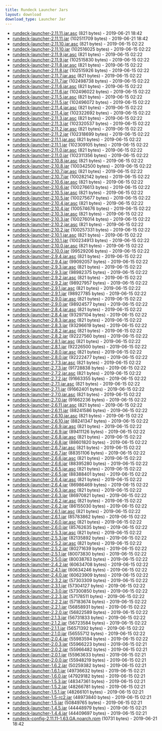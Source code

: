 ```yaml
---
title: Rundeck Launcher Jars
layout: download
download_type: Launcher Jar
---
```

* [rundeck-launcher-2.11.11.jar.asc](https://download.rundeck.org/jar/rundeck-launcher-2.11.11.jar.asc) (821 bytes) - 2019-06-21 18:42
* [rundeck-launcher-2.11.11.jar](https://download.rundeck.org/jar/rundeck-launcher-2.11.11.jar) (102511709 bytes) - 2019-06-21 18:42
* [rundeck-launcher-2.11.10.jar.asc](https://download.rundeck.org/jar/rundeck-launcher-2.11.10.jar.asc) (821 bytes) - 2019-06-15 02:22
* [rundeck-launcher-2.11.10.jar](https://download.rundeck.org/jar/rundeck-launcher-2.11.10.jar) (102516025 bytes) - 2019-06-15 02:22
* [rundeck-launcher-2.11.9.jar.asc](https://download.rundeck.org/jar/rundeck-launcher-2.11.9.jar.asc) (821 bytes) - 2019-06-15 02:22
* [rundeck-launcher-2.11.9.jar](https://download.rundeck.org/jar/rundeck-launcher-2.11.9.jar) (102515830 bytes) - 2019-06-15 02:22
* [rundeck-launcher-2.11.8.jar.asc](https://download.rundeck.org/jar/rundeck-launcher-2.11.8.jar.asc) (821 bytes) - 2019-06-15 02:22
* [rundeck-launcher-2.11.8.jar](https://download.rundeck.org/jar/rundeck-launcher-2.11.8.jar) (102515926 bytes) - 2019-06-15 02:22
* [rundeck-launcher-2.11.7.jar.asc](https://download.rundeck.org/jar/rundeck-launcher-2.11.7.jar.asc) (821 bytes) - 2019-06-15 02:22
* [rundeck-launcher-2.11.7.jar](https://download.rundeck.org/jar/rundeck-launcher-2.11.7.jar) (102498738 bytes) - 2019-06-15 02:22
* [rundeck-launcher-2.11.6.jar.asc](https://download.rundeck.org/jar/rundeck-launcher-2.11.6.jar.asc) (821 bytes) - 2019-06-15 02:22
* [rundeck-launcher-2.11.6.jar](https://download.rundeck.org/jar/rundeck-launcher-2.11.6.jar) (102496022 bytes) - 2019-06-15 02:22
* [rundeck-launcher-2.11.5.jar.asc](https://download.rundeck.org/jar/rundeck-launcher-2.11.5.jar.asc) (821 bytes) - 2019-06-15 02:22
* [rundeck-launcher-2.11.5.jar](https://download.rundeck.org/jar/rundeck-launcher-2.11.5.jar) (102496072 bytes) - 2019-06-15 02:22
* [rundeck-launcher-2.11.4.jar.asc](https://download.rundeck.org/jar/rundeck-launcher-2.11.4.jar.asc) (821 bytes) - 2019-06-15 02:22
* [rundeck-launcher-2.11.4.jar](https://download.rundeck.org/jar/rundeck-launcher-2.11.4.jar) (102322692 bytes) - 2019-06-15 02:22
* [rundeck-launcher-2.11.3.jar.asc](https://download.rundeck.org/jar/rundeck-launcher-2.11.3.jar.asc) (821 bytes) - 2019-06-15 02:22
* [rundeck-launcher-2.11.3.jar](https://download.rundeck.org/jar/rundeck-launcher-2.11.3.jar) (102320537 bytes) - 2019-06-15 02:22
* [rundeck-launcher-2.11.2.jar.asc](https://download.rundeck.org/jar/rundeck-launcher-2.11.2.jar.asc) (821 bytes) - 2019-06-15 02:22
* [rundeck-launcher-2.11.2.jar](https://download.rundeck.org/jar/rundeck-launcher-2.11.2.jar) (102318699 bytes) - 2019-06-15 02:22
* [rundeck-launcher-2.11.1.jar.asc](https://download.rundeck.org/jar/rundeck-launcher-2.11.1.jar.asc) (821 bytes) - 2019-06-15 02:22
* [rundeck-launcher-2.11.1.jar](https://download.rundeck.org/jar/rundeck-launcher-2.11.1.jar) (102309105 bytes) - 2019-06-15 02:22
* [rundeck-launcher-2.11.0.jar.asc](https://download.rundeck.org/jar/rundeck-launcher-2.11.0.jar.asc) (821 bytes) - 2019-06-15 02:22
* [rundeck-launcher-2.11.0.jar](https://download.rundeck.org/jar/rundeck-launcher-2.11.0.jar) (102311356 bytes) - 2019-06-15 02:22
* [rundeck-launcher-2.10.8.jar.asc](https://download.rundeck.org/jar/rundeck-launcher-2.10.8.jar.asc) (821 bytes) - 2019-06-15 02:22
* [rundeck-launcher-2.10.8.jar](https://download.rundeck.org/jar/rundeck-launcher-2.10.8.jar) (100342500 bytes) - 2019-06-15 02:22
* [rundeck-launcher-2.10.7.jar.asc](https://download.rundeck.org/jar/rundeck-launcher-2.10.7.jar.asc) (821 bytes) - 2019-06-15 02:22
* [rundeck-launcher-2.10.7.jar](https://download.rundeck.org/jar/rundeck-launcher-2.10.7.jar) (100282142 bytes) - 2019-06-15 02:22
* [rundeck-launcher-2.10.6.jar.asc](https://download.rundeck.org/jar/rundeck-launcher-2.10.6.jar.asc) (821 bytes) - 2019-06-15 02:22
* [rundeck-launcher-2.10.6.jar](https://download.rundeck.org/jar/rundeck-launcher-2.10.6.jar) (100276613 bytes) - 2019-06-15 02:22
* [rundeck-launcher-2.10.5.jar.asc](https://download.rundeck.org/jar/rundeck-launcher-2.10.5.jar.asc) (821 bytes) - 2019-06-15 02:22
* [rundeck-launcher-2.10.5.jar](https://download.rundeck.org/jar/rundeck-launcher-2.10.5.jar) (100275677 bytes) - 2019-06-15 02:22
* [rundeck-launcher-2.10.4.jar.asc](https://download.rundeck.org/jar/rundeck-launcher-2.10.4.jar.asc) (821 bytes) - 2019-06-15 02:22
* [rundeck-launcher-2.10.4.jar](https://download.rundeck.org/jar/rundeck-launcher-2.10.4.jar) (100574676 bytes) - 2019-06-15 02:22
* [rundeck-launcher-2.10.3.jar.asc](https://download.rundeck.org/jar/rundeck-launcher-2.10.3.jar.asc) (821 bytes) - 2019-06-15 02:22
* [rundeck-launcher-2.10.3.jar](https://download.rundeck.org/jar/rundeck-launcher-2.10.3.jar) (100276014 bytes) - 2019-06-15 02:22
* [rundeck-launcher-2.10.2.jar.asc](https://download.rundeck.org/jar/rundeck-launcher-2.10.2.jar.asc) (821 bytes) - 2019-06-15 02:22
* [rundeck-launcher-2.10.2.jar](https://download.rundeck.org/jar/rundeck-launcher-2.10.2.jar) (100257331 bytes) - 2019-06-15 02:22
* [rundeck-launcher-2.10.1.jar.asc](https://download.rundeck.org/jar/rundeck-launcher-2.10.1.jar.asc) (821 bytes) - 2019-06-15 02:22
* [rundeck-launcher-2.10.1.jar](https://download.rundeck.org/jar/rundeck-launcher-2.10.1.jar) (100234913 bytes) - 2019-06-15 02:22
* [rundeck-launcher-2.10.0.jar.asc](https://download.rundeck.org/jar/rundeck-launcher-2.10.0.jar.asc) (821 bytes) - 2019-06-15 02:22
* [rundeck-launcher-2.10.0.jar](https://download.rundeck.org/jar/rundeck-launcher-2.10.0.jar) (99529206 bytes) - 2019-06-15 02:22
* [rundeck-launcher-2.9.4.jar.asc](https://download.rundeck.org/jar/rundeck-launcher-2.9.4.jar.asc) (821 bytes) - 2019-06-15 02:22
* [rundeck-launcher-2.9.4.jar](https://download.rundeck.org/jar/rundeck-launcher-2.9.4.jar) (99092057 bytes) - 2019-06-15 02:22
* [rundeck-launcher-2.9.3.jar.asc](https://download.rundeck.org/jar/rundeck-launcher-2.9.3.jar.asc) (821 bytes) - 2019-06-15 02:22
* [rundeck-launcher-2.9.3.jar](https://download.rundeck.org/jar/rundeck-launcher-2.9.3.jar) (98982375 bytes) - 2019-06-15 02:22
* [rundeck-launcher-2.9.2.jar.asc](https://download.rundeck.org/jar/rundeck-launcher-2.9.2.jar.asc) (821 bytes) - 2019-06-15 02:22
* [rundeck-launcher-2.9.2.jar](https://download.rundeck.org/jar/rundeck-launcher-2.9.2.jar) (98927957 bytes) - 2019-06-15 02:22
* [rundeck-launcher-2.9.1.jar.asc](https://download.rundeck.org/jar/rundeck-launcher-2.9.1.jar.asc) (821 bytes) - 2019-06-15 02:22
* [rundeck-launcher-2.9.1.jar](https://download.rundeck.org/jar/rundeck-launcher-2.9.1.jar) (98927785 bytes) - 2019-06-15 02:22
* [rundeck-launcher-2.9.0.jar.asc](https://download.rundeck.org/jar/rundeck-launcher-2.9.0.jar.asc) (821 bytes) - 2019-06-15 02:22
* [rundeck-launcher-2.9.0.jar](https://download.rundeck.org/jar/rundeck-launcher-2.9.0.jar) (98924577 bytes) - 2019-06-15 02:22
* [rundeck-launcher-2.8.4.jar.asc](https://download.rundeck.org/jar/rundeck-launcher-2.8.4.jar.asc) (821 bytes) - 2019-06-15 02:22
* [rundeck-launcher-2.8.4.jar](https://download.rundeck.org/jar/rundeck-launcher-2.8.4.jar) (93297104 bytes) - 2019-06-15 02:22
* [rundeck-launcher-2.8.3.jar.asc](https://download.rundeck.org/jar/rundeck-launcher-2.8.3.jar.asc) (821 bytes) - 2019-06-15 02:22
* [rundeck-launcher-2.8.3.jar](https://download.rundeck.org/jar/rundeck-launcher-2.8.3.jar) (93296619 bytes) - 2019-06-15 02:22
* [rundeck-launcher-2.8.2.jar.asc](https://download.rundeck.org/jar/rundeck-launcher-2.8.2.jar.asc) (821 bytes) - 2019-06-15 02:22
* [rundeck-launcher-2.8.2.jar](https://download.rundeck.org/jar/rundeck-launcher-2.8.2.jar) (92227560 bytes) - 2019-06-15 02:22
* [rundeck-launcher-2.8.1.jar.asc](https://download.rundeck.org/jar/rundeck-launcher-2.8.1.jar.asc) (821 bytes) - 2019-06-15 02:22
* [rundeck-launcher-2.8.1.jar](https://download.rundeck.org/jar/rundeck-launcher-2.8.1.jar) (92226500 bytes) - 2019-06-15 02:22
* [rundeck-launcher-2.8.0.jar.asc](https://download.rundeck.org/jar/rundeck-launcher-2.8.0.jar.asc) (821 bytes) - 2019-06-15 02:22
* [rundeck-launcher-2.8.0.jar](https://download.rundeck.org/jar/rundeck-launcher-2.8.0.jar) (92222477 bytes) - 2019-06-15 02:22
* [rundeck-launcher-2.7.3.jar.asc](https://download.rundeck.org/jar/rundeck-launcher-2.7.3.jar.asc) (821 bytes) - 2019-06-15 02:22
* [rundeck-launcher-2.7.3.jar](https://download.rundeck.org/jar/rundeck-launcher-2.7.3.jar) (91728838 bytes) - 2019-06-15 02:22
* [rundeck-launcher-2.7.2.jar.asc](https://download.rundeck.org/jar/rundeck-launcher-2.7.2.jar.asc) (821 bytes) - 2019-06-15 02:22
* [rundeck-launcher-2.7.2.jar](https://download.rundeck.org/jar/rundeck-launcher-2.7.2.jar) (91663355 bytes) - 2019-06-15 02:22
* [rundeck-launcher-2.7.1.jar.asc](https://download.rundeck.org/jar/rundeck-launcher-2.7.1.jar.asc) (821 bytes) - 2019-06-15 02:22
* [rundeck-launcher-2.7.1.jar](https://download.rundeck.org/jar/rundeck-launcher-2.7.1.jar) (91662401 bytes) - 2019-06-15 02:22
* [rundeck-launcher-2.7.0.jar.asc](https://download.rundeck.org/jar/rundeck-launcher-2.7.0.jar.asc) (821 bytes) - 2019-06-15 02:22
* [rundeck-launcher-2.7.0.jar](https://download.rundeck.org/jar/rundeck-launcher-2.7.0.jar) (91662236 bytes) - 2019-06-15 02:22
* [rundeck-launcher-2.6.11.jar.asc](https://download.rundeck.org/jar/rundeck-launcher-2.6.11.jar.asc) (821 bytes) - 2019-06-15 02:22
* [rundeck-launcher-2.6.11.jar](https://download.rundeck.org/jar/rundeck-launcher-2.6.11.jar) (88241586 bytes) - 2019-06-15 02:22
* [rundeck-launcher-2.6.10.jar.asc](https://download.rundeck.org/jar/rundeck-launcher-2.6.10.jar.asc) (821 bytes) - 2019-06-15 02:22
* [rundeck-launcher-2.6.10.jar](https://download.rundeck.org/jar/rundeck-launcher-2.6.10.jar) (88241347 bytes) - 2019-06-15 02:22
* [rundeck-launcher-2.6.9.jar.asc](https://download.rundeck.org/jar/rundeck-launcher-2.6.9.jar.asc) (821 bytes) - 2019-06-15 02:22
* [rundeck-launcher-2.6.9.jar](https://download.rundeck.org/jar/rundeck-launcher-2.6.9.jar) (89411126 bytes) - 2019-06-15 02:22
* [rundeck-launcher-2.6.8.jar.asc](https://download.rundeck.org/jar/rundeck-launcher-2.6.8.jar.asc) (821 bytes) - 2019-06-15 02:22
* [rundeck-launcher-2.6.8.jar](https://download.rundeck.org/jar/rundeck-launcher-2.6.8.jar) (88601820 bytes) - 2019-06-15 02:22
* [rundeck-launcher-2.6.7.jar.asc](https://download.rundeck.org/jar/rundeck-launcher-2.6.7.jar.asc) (821 bytes) - 2019-06-15 02:22
* [rundeck-launcher-2.6.7.jar](https://download.rundeck.org/jar/rundeck-launcher-2.6.7.jar) (88351106 bytes) - 2019-06-15 02:22
* [rundeck-launcher-2.6.6.jar.asc](https://download.rundeck.org/jar/rundeck-launcher-2.6.6.jar.asc) (821 bytes) - 2019-06-15 02:22
* [rundeck-launcher-2.6.6.jar](https://download.rundeck.org/jar/rundeck-launcher-2.6.6.jar) (88395280 bytes) - 2019-06-15 02:22
* [rundeck-launcher-2.6.5.jar.asc](https://download.rundeck.org/jar/rundeck-launcher-2.6.5.jar.asc) (821 bytes) - 2019-06-15 02:22
* [rundeck-launcher-2.6.5.jar](https://download.rundeck.org/jar/rundeck-launcher-2.6.5.jar) (88388401 bytes) - 2019-06-15 02:22
* [rundeck-launcher-2.6.4.jar.asc](https://download.rundeck.org/jar/rundeck-launcher-2.6.4.jar.asc) (821 bytes) - 2019-06-15 02:22
* [rundeck-launcher-2.6.4.jar](https://download.rundeck.org/jar/rundeck-launcher-2.6.4.jar) (86986469 bytes) - 2019-06-15 02:22
* [rundeck-launcher-2.6.3.jar.asc](https://download.rundeck.org/jar/rundeck-launcher-2.6.3.jar.asc) (821 bytes) - 2019-06-15 02:22
* [rundeck-launcher-2.6.3.jar](https://download.rundeck.org/jar/rundeck-launcher-2.6.3.jar) (86970821 bytes) - 2019-06-15 02:22
* [rundeck-launcher-2.6.2.jar.asc](https://download.rundeck.org/jar/rundeck-launcher-2.6.2.jar.asc) (821 bytes) - 2019-06-15 02:22
* [rundeck-launcher-2.6.2.jar](https://download.rundeck.org/jar/rundeck-launcher-2.6.2.jar) (86155030 bytes) - 2019-06-15 02:22
* [rundeck-launcher-2.6.1.jar.asc](https://download.rundeck.org/jar/rundeck-launcher-2.6.1.jar.asc) (821 bytes) - 2019-06-15 02:22
* [rundeck-launcher-2.6.1.jar](https://download.rundeck.org/jar/rundeck-launcher-2.6.1.jar) (85783862 bytes) - 2019-06-15 02:22
* [rundeck-launcher-2.6.0.jar.asc](https://download.rundeck.org/jar/rundeck-launcher-2.6.0.jar.asc) (821 bytes) - 2019-06-15 02:22
* [rundeck-launcher-2.6.0.jar](https://download.rundeck.org/jar/rundeck-launcher-2.6.0.jar) (85762635 bytes) - 2019-06-15 02:22
* [rundeck-launcher-2.5.3.jar.asc](https://download.rundeck.org/jar/rundeck-launcher-2.5.3.jar.asc) (821 bytes) - 2019-06-15 02:22
* [rundeck-launcher-2.5.3.jar](https://download.rundeck.org/jar/rundeck-launcher-2.5.3.jar) (82135892 bytes) - 2019-06-15 02:22
* [rundeck-launcher-2.5.2.jar.asc](https://download.rundeck.org/jar/rundeck-launcher-2.5.2.jar.asc) (821 bytes) - 2019-06-15 02:22
* [rundeck-launcher-2.5.2.jar](https://download.rundeck.org/jar/rundeck-launcher-2.5.2.jar) (80271639 bytes) - 2019-06-15 02:22
* [rundeck-launcher-2.5.1.jar](https://download.rundeck.org/jar/rundeck-launcher-2.5.1.jar) (80073830 bytes) - 2019-06-15 02:22
* [rundeck-launcher-2.5.0.jar](https://download.rundeck.org/jar/rundeck-launcher-2.5.0.jar) (80038763 bytes) - 2019-06-15 02:22
* [rundeck-launcher-2.4.2.jar](https://download.rundeck.org/jar/rundeck-launcher-2.4.2.jar) (60634708 bytes) - 2019-06-15 02:22
* [rundeck-launcher-2.4.1.jar](https://download.rundeck.org/jar/rundeck-launcher-2.4.1.jar) (60634246 bytes) - 2019-06-15 02:22
* [rundeck-launcher-2.4.0.jar](https://download.rundeck.org/jar/rundeck-launcher-2.4.0.jar) (60623909 bytes) - 2019-06-15 02:22
* [rundeck-launcher-2.3.2.jar](https://download.rundeck.org/jar/rundeck-launcher-2.3.2.jar) (57303309 bytes) - 2019-06-15 02:22
* [rundeck-launcher-2.3.1.jar](https://download.rundeck.org/jar/rundeck-launcher-2.3.1.jar) (57304127 bytes) - 2019-06-15 02:22
* [rundeck-launcher-2.3.0.jar](https://download.rundeck.org/jar/rundeck-launcher-2.3.0.jar) (57300850 bytes) - 2019-06-15 02:22
* [rundeck-launcher-2.2.3.jar](https://download.rundeck.org/jar/rundeck-launcher-2.2.3.jar) (57178511 bytes) - 2019-06-15 02:22
* [rundeck-launcher-2.2.2.jar](https://download.rundeck.org/jar/rundeck-launcher-2.2.2.jar) (57183674 bytes) - 2019-06-15 02:22
* [rundeck-launcher-2.2.1.jar](https://download.rundeck.org/jar/rundeck-launcher-2.2.1.jar) (56858931 bytes) - 2019-06-15 02:22
* [rundeck-launcher-2.2.0.jar](https://download.rundeck.org/jar/rundeck-launcher-2.2.0.jar) (56822589 bytes) - 2019-06-15 02:22
* [rundeck-launcher-2.1.3.jar](https://download.rundeck.org/jar/rundeck-launcher-2.1.3.jar) (56731833 bytes) - 2019-06-15 02:22
* [rundeck-launcher-2.1.2.jar](https://download.rundeck.org/jar/rundeck-launcher-2.1.2.jar) (56723584 bytes) - 2019-06-15 02:22
* [rundeck-launcher-2.1.1.jar](https://download.rundeck.org/jar/rundeck-launcher-2.1.1.jar) (56571392 bytes) - 2019-06-15 02:22
* [rundeck-launcher-2.1.0.jar](https://download.rundeck.org/jar/rundeck-launcher-2.1.0.jar) (56555712 bytes) - 2019-06-15 02:22
* [rundeck-launcher-2.0.4.jar](https://download.rundeck.org/jar/rundeck-launcher-2.0.4.jar) (55983594 bytes) - 2019-06-15 02:22
* [rundeck-launcher-2.0.3.jar](https://download.rundeck.org/jar/rundeck-launcher-2.0.3.jar) (55966223 bytes) - 2019-06-15 02:21
* [rundeck-launcher-2.0.2.jar](https://download.rundeck.org/jar/rundeck-launcher-2.0.2.jar) (55966482 bytes) - 2019-06-15 02:21
* [rundeck-launcher-2.0.1.jar](https://download.rundeck.org/jar/rundeck-launcher-2.0.1.jar) (55963633 bytes) - 2019-06-15 02:21
* [rundeck-launcher-2.0.0.jar](https://download.rundeck.org/jar/rundeck-launcher-2.0.0.jar) (55948219 bytes) - 2019-06-15 02:21
* [rundeck-launcher-1.6.2.jar](https://download.rundeck.org/jar/rundeck-launcher-1.6.2.jar) (50259382 bytes) - 2019-06-15 02:21
* [rundeck-launcher-1.6.1.jar](https://download.rundeck.org/jar/rundeck-launcher-1.6.1.jar) (49736632 bytes) - 2019-06-15 02:21
* [rundeck-launcher-1.6.0.jar](https://download.rundeck.org/jar/rundeck-launcher-1.6.0.jar) (47929182 bytes) - 2019-06-15 02:21
* [rundeck-launcher-1.5.3.jar](https://download.rundeck.org/jar/rundeck-launcher-1.5.3.jar) (48347361 bytes) - 2019-06-15 02:21
* [rundeck-launcher-1.5.2.jar](https://download.rundeck.org/jar/rundeck-launcher-1.5.2.jar) (48266781 bytes) - 2019-06-15 02:21
* [rundeck-launcher-1.5.1.jar](https://download.rundeck.org/jar/rundeck-launcher-1.5.1.jar) (48266101 bytes) - 2019-06-15 02:21
* [rundeck-launcher-1.5-rc2.jar](https://download.rundeck.org/jar/rundeck-launcher-1.5-rc2.jar) (48973840 bytes) - 2019-06-15 02:21
* [rundeck-launcher-1.5.jar](https://download.rundeck.org/jar/rundeck-launcher-1.5.jar) (50849765 bytes) - 2019-06-15 02:21
* [rundeck-launcher-1.4.5.jar](https://download.rundeck.org/jar/rundeck-launcher-1.4.5.jar) (44448979 bytes) - 2019-06-15 02:21
* [rundeck-launcher-1.4.4.jar](https://download.rundeck.org/jar/rundeck-launcher-1.4.4.jar) (44409697 bytes) - 2019-06-15 02:21
* [rundeck-config-2.11.11-1.63.GA.noarch.rpm](https://download.rundeck.org/jar/rundeck-config-2.11.11-1.63.GA.noarch.rpm) (10731 bytes) - 2019-06-21 18:42
